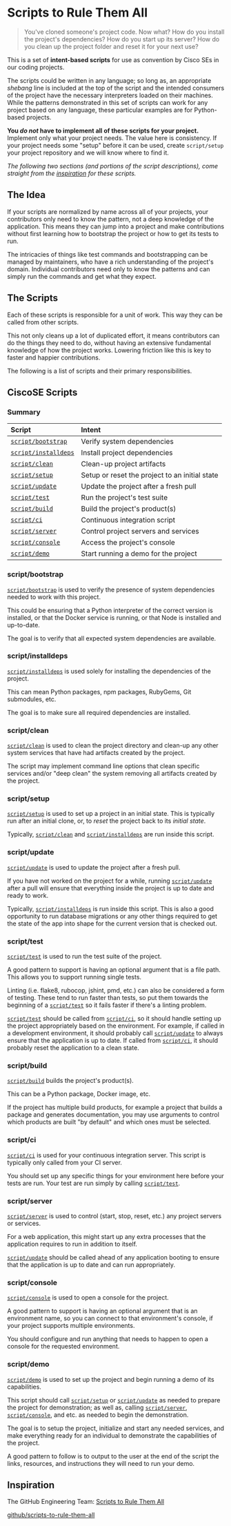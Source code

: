 # Scripts to Rule Them All

> You've cloned someone's project code.  Now what?  How do you install the project's dependencies?  How do you start up its server?  How do you clean up the project folder and reset it for your next use?

This is a set of **intent-based scripts** for use as convention by Cisco SEs in our coding projects.

The scripts could be written in any language; so long as, an appropriate _shebang_ line is included at the top of the script and the intended consumers of the project have the necessary interpreters loaded on their machines. While the patterns demonstrated in this set of scripts can work for any project based on any language, these particular examples are for Python-based projects.

**You _do not_ have to implement all of these scripts for your project.**  Implement only what your project needs.  The value here is consistency.  If your project needs some "setup" before it can be used, create `script/setup` your project repository and we will know where to find it.

_The following two sections (and portions of the script descriptions), come straight from the [inspiration](#inspiration) for these scripts._

## The Idea

If your scripts are normalized by name across all of your projects, your contributors only need to know the pattern, not a deep knowledge of the application. This means they can jump into a project and make contributions without first learning how to bootstrap the project or how to get its tests to run.

The intricacies of things like test commands and bootstrapping can be managed by maintainers, who have a rich understanding of the project's domain. Individual contributors need only to know the patterns and can simply run the commands and get what they expect.

## The Scripts

Each of these scripts is responsible for a unit of work. This way they can be called from other scripts.

This not only cleans up a lot of duplicated effort, it means contributors can do the things they need to do, without having an extensive fundamental knowledge of how the project works. Lowering friction like this is key to faster and happier contributions.

The following is a list of scripts and their primary responsibilities.


## CiscoSE Scripts

### Summary

| Script | Intent |
|:--|:--|
| [`script/bootstrap`](#scriptbootstrap) | Verify system dependencies |
| [`script/installdeps`](#scriptinstalldeps) | Install project dependencies |
| [`script/clean`](#scriptclean) | Clean-up project artifacts |
| [`script/setup`](#scriptsetup) | Setup or reset the project to an initial state |
| [`script/update`](#scriptupdate) | Update the project after a fresh pull |
| [`script/test`](#scripttest) | Run the project's test suite |
| [`script/build`](#scriptbuild) | Build the project's product(s) |
| [`script/ci`](#scriptci) | Continuous integration script |
| [`script/server`](#scriptserver) | Control project servers and services |
| [`script/console`](#scriptconsole) | Access the project's console |
| [`script/demo`](#scriptdemo) | Start running a demo for the project |

### script/bootstrap

[`script/bootstrap`][bootstrap] is used to verify the presence of system dependencies needed to work with this project.

This could be ensuring that a Python interpreter of the correct version is installed, or that the Docker service is running, or that Node is installed and up-to-date.

The goal is to verify that all expected system dependencies are available.

### script/installdeps

[`script/installdeps`][installdeps] is used solely for installing the dependencies of the project.

This can mean Python packages, npm packages, RubyGems, Git submodules, etc.

The goal is to make sure all required dependencies are installed.

### script/clean

[`script/clean`][clean] is used to clean the project directory and clean-up any other system services that have had artifacts created by the project.

The script may implement command line options that clean specific services and/or "deep clean" the system removing all artifacts created by the project.

### script/setup

[`script/setup`][setup] is used to set up a project in an initial state. This is typically run after an initial clone, or, to _reset_ the project back to its _initial state_.

Typically, [`script/clean`][clean] and [`script/installdeps`][installdeps] are run inside this script.

### script/update

[`script/update`][update] is used to update the project after a fresh pull.

If you have not worked on the project for a while, running [`script/update`][update] after a pull will ensure that everything inside the project is up to date and ready to work.

Typically, [`script/installdeps`][installdeps] is run inside this script. This is also a good opportunity to run database migrations or any other things required to get the state of the app into shape for the current version that is checked out.

### script/test

[`script/test`][test] is used to run the test suite of the project.

A good pattern to support is having an optional argument that is a file path. This allows you to support running single tests.

Linting (i.e. flake8, rubocop, jshint, pmd, etc.) can also be considered a form of testing. These tend to run faster than tests, so put them towards the beginning of a [`script/test`][test] so it fails faster if there's a linting problem.

[`script/test`][test] should be called from [`script/ci`](ci), so it should handle setting up the project appropriately based on the environment. For example, if called in a development environment, it should probably call [`script/update`][update] to always ensure that the application is up to date. If called from [`script/ci`][ci], it should probably reset the application to a clean state.

### script/build

[`script/build`][build] builds the project's product(s).

This can be a Python package, Docker image, etc.

If the project has multiple build products, for example a project that builds a package and generates documentation, you may use arguments to control which products are built "by default" and which ones must be selected.

### script/ci

[`script/ci`][ci] is used for your continuous integration server. This script is typically only called from your CI server.

You should set up any specific things for your environment here before your tests are run. Your test are run simply by calling [`script/test`][test].

### script/server

[`script/server`][server] is used to control (start, stop, reset, etc.) any project servers or services.

For a web application, this might start up any extra processes that the 
application requires to run in addition to itself.

[`script/update`][update] should be called ahead of any application booting to ensure that the application is up to date and can run appropriately.

### script/console

[`script/console`][console] is used to open a console for the project.

A good pattern to support is having an optional argument that is an environment
name, so you can connect to that environment's console, if your project supports multiple environments.

You should configure and run anything that needs to happen to open a console for
the requested environment.

### script/demo

[`script/demo`][demo] is used to set up the project and begin running a demo of its capabilities.

This script should call [`script/setup`][setup] or [`script/update`][update] as needed to prepare the project for demonstration; as well as, calling [`script/server`][server], [`script/console`][console], and etc. as needed to begin the demonstration.

The goal is to setup the project, initialize and start any needed services, and make everything ready for an individual to demonstrate the capabilities of the project.

A good pattern to follow is to output to the user at the end of the script the links, resources, and instructions they will need to run your demo.

## Inspiration

The GitHub Engineering Team: [Scripts to Rule Them All](https://githubengineering.com/scripts-to-rule-them-all/)

[github/scripts-to-rule-them-all](https://github.com/github/scripts-to-rule-them-all)

[bootstrap]: bootstrap
[installdeps]: installdeps
[clean]: clean
[setup]: setup
[update]: update
[test]: test
[build]: build
[ci]: ci
[server]: server
[console]: console
[demo]: demo
